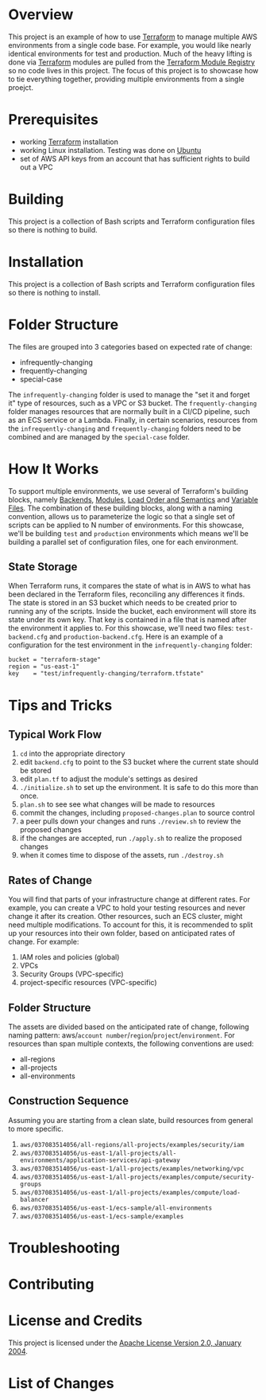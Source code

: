 # Overview
This project is an example of how to use [Terraform](https://www.terraform.io/) to manage multiple AWS environments from a single code base.  For example, you would like nearly identical environments for test and production.  Much of the heavy lifting is done via [Terraform](https://www.terraform.io/) modules are pulled from the [Terraform Module Registry](https://registry.terraform.io) so no code lives in this project.  The focus of this project is to showcase how to tie everything together, providing multiple environments from a single proejct.

# Prerequisites
* working [Terraform](https://www.terraform.io/) installation
* working Linux installation.  Testing was done on [Ubuntu](https://www.ubuntu.com/)
* set of AWS API keys from an account that has sufficient rights to build out a VPC

# Building
This project is a collection of Bash scripts and Terraform configuration files so there is nothing to build.

# Installation
This project is a collection of Bash scripts and Terraform configuration files so there is nothing to install.

# Folder Structure
The files are grouped into 3 categories based on expected rate of change:

* infrequently-changing
* frequently-changing
* special-case

The `infrequently-changing` folder is used to manage the "set it and forget it" type of resources, such as a VPC or S3 bucket.  The `frequently-changing` folder manages resources that are normally built in a CI/CD pipeline, such as an ECS service or a Lambda.  Finally, in certain scenarios, resources from the `infrequently-changing` and `frequently-changing` folders need to be combined and are managed by the `special-case` folder.

# How It Works
To support multiple environments, we use several of Terraform's building blocks, namely [Backends](https://www.terraform.io/docs/backends/index.html), [Modules](https://www.terraform.io/docs/modules/index.html), [Load Order and Semantics](https://www.terraform.io/docs/configuration/load.html) and [Variable Files](https://www.terraform.io/docs/configuration/variables.html#variable-files).  The combination of these building blocks, along with a naming convention, allows us to parameterize the logic so that a single set of scripts can be applied to N number of environments.  For this showcase, we'll be building `test` and `production` environments which means we'll be building a parallel set of configuration files, one for each environment.

## State Storage
When Terraform runs, it compares the state of what is in AWS to what has been declared in the Terraform files, reconciling any differences it finds.  The state is stored in an S3 bucket which needs to be created prior to running any of the scripts.  Inside the bucket, each environment will store its state under its own key.  That key is contained in a file that is named after the environment it applies to.  For this showcase, we'll need two files: `test-backend.cfg` and `production-backend.cfg`.  Here is an example of a configuration for the test environment in the `infrequently-changing` folder:

```
bucket = "terraform-stage"
region = "us-east-1"
key    = "test/infrequently-changing/terraform.tfstate"
```   


# Tips and Tricks
## Typical Work Flow
1. `cd` into the appropriate directory
1. edit `backend.cfg` to point to the S3 bucket where the current state should be stored
1. edit `plan.tf` to adjust the module's settings as desired
1. `./initialize.sh` to set up the environment.  It is safe to do this more than once.
1. `plan.sh` to see see what changes will be made to resources
1. commit the changes, including `proposed-changes.plan` to source control
1. a peer pulls down your changes and runs `./review.sh` to review the proposed changes
1. if the changes are accepted, run `./apply.sh` to realize the proposed changes
1. when it comes time to dispose of the assets, run `./destroy.sh`

## Rates of Change
You will find that parts of your infrastructure change at different rates. For example, you can create a VPC to hold your testing resources and never change it after its creation.  Other resources, such an ECS cluster, might need multiple modifications.  To account for this, it is recommended to split up your resources into their own folder, based on anticipated rates of change. For example:
1. IAM roles and policies (global)
1. VPCs
1. Security Groups (VPC-specific)
1. project-specific resources (VPC-specific)

## Folder Structure
The assets are divided based on the anticipated rate of change, following naming pattern: aws/`account number`/`region`/`project`/`environment`.  For resources than span multiple contexts, the following conventions are used:
* all-regions
* all-projects
* all-environments

## Construction Sequence
Assuming you are starting from a clean slate, build resources from general to more specific.
1. `aws/037083514056/all-regions/all-projects/examples/security/iam`
1. `aws/037083514056/us-east-1/all-projects/all-environments/application-services/api-gateway`
1. `aws/037083514056/us-east-1/all-projects/examples/networking/vpc`
1. `aws/037083514056/us-east-1/all-projects/examples/compute/security-groups`
1. `aws/037083514056/us-east-1/all-projects/examples/compute/load-balancer`
1. `aws/037083514056/us-east-1/ecs-sample/all-environments`
1. `aws/037083514056/us-east-1/ecs-sample/examples`

# Troubleshooting

# Contributing

# License and Credits
This project is licensed under the [Apache License Version 2.0, January 2004](http://www.apache.org/licenses/).

# List of Changes
